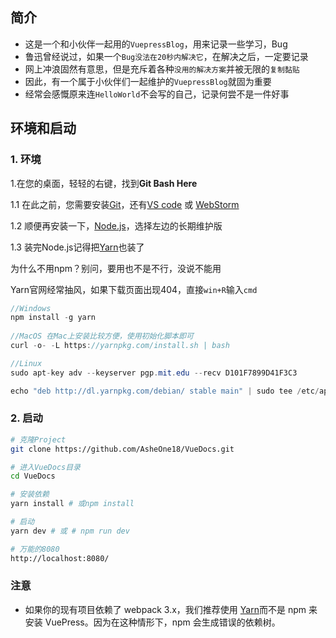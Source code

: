## 简介

- 这是一个和小伙伴一起用的`VuepressBlog`，用来记录一些学习，Bug
- 鲁迅曾经说过，如果一个`Bug没法在20秒内解决它`，在解决之后，一定要记录
- 网上冲浪固然有意思，但是充斥着各种`没用的解决方案`并被无限的`复制黏贴`
- 因此，有一个属于小伙伴们一起维护的`VuepressBlog`就固为重要
- 经常会感慨原来连`HelloWorld`不会写的自己，记录何尝不是一件好事

## 环境和启动

### 1. 环境

1.在您的桌面，轻轻的右键，找到**Git Bash Here**

1.1 在此之前，您需要安装[Git](https://git-scm.com/downloads)，还有[VS code](https://code.visualstudio.com/) 或 [WebStorm](https://www.jetbrains.com/webstorm/)

1.2 顺便再安装一下，[Node.js](https://nodejs.org/zh-cn/)，选择左边的长期维护版

1.3 装完Node.js记得把[Yarn](https://yarn.bootcss.com/docs/install/#windows-stable)也装了

为什么不用npm？别问，要用也不是不行，没说不能用

Yarn官网经常抽风，如果下载页面出现404，直接`win+R`输入`cmd`

```java
//Windows
npm install -g yarn
    
//MacOS 在Mac上安装比较方便，使用初始化脚本即可
curl -o- -L https://yarnpkg.com/install.sh | bash

//Linux
sudo apt-key adv --keyserver pgp.mit.edu --recv D101F7899D41F3C3

echo "deb http://dl.yarnpkg.com/debian/ stable main" | sudo tee /etc/apt/sources.list.d/yarn.list
```

### 2. 启动

```bash
# 克隆Project
git clone https://github.com/AsheOne18/VueDocs.git

# 进入VueDocs目录
cd VueDocs

# 安装依赖
yarn install # 或npm install 

# 启动
yarn dev # 或 # npm run dev

# 万能的8080
http://localhost:8080/
```

### 注意

- 如果你的现有项目依赖了 webpack 3.x，我们推荐使用 [Yarn](https://classic.yarnpkg.com/zh-Hans/)而不是 npm 来安装 VuePress。因为在这种情形下，npm 会生成错误的依赖树。

